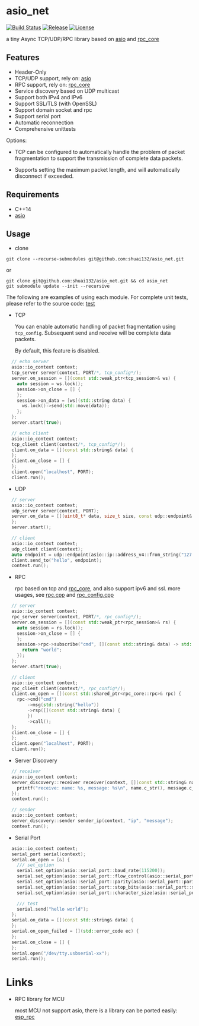 # asio_net

[![Build Status](https://github.com/shuai132/asio_net/workflows/build/badge.svg)](https://github.com/shuai132/asio_net/actions?workflow=build)
[![Release](https://img.shields.io/github/release/shuai132/asio_net.svg)](https://github.com/shuai132/asio_net/releases)
[![License](https://img.shields.io/badge/License-MIT-blue.svg)](LICENSE)

a tiny Async TCP/UDP/RPC library based on [asio](http://think-async.com/Asio/)
and [rpc_core](https://github.com/shuai132/rpc_core)

## Features

* Header-Only
* TCP/UDP support, rely on: [asio](http://think-async.com/Asio/)
* RPC support, rely on: [rpc_core](https://github.com/shuai132/rpc_core)
* Service discovery based on UDP multicast
* Support both IPv4 and IPv6
* Support SSL/TLS (with OpenSSL)
* Support domain socket and rpc
* Support serial port
* Automatic reconnection
* Comprehensive unittests

Options:

* TCP can be configured to automatically handle the problem of packet fragmentation to support the transmission of
  complete data packets.

* Supports setting the maximum packet length, and will automatically disconnect if exceeded.

## Requirements

* C++14
* [asio](http://think-async.com/Asio/)

## Usage

* clone

```shell
git clone --recurse-submodules git@github.com:shuai132/asio_net.git
```

or

```shell
git clone git@github.com:shuai132/asio_net.git && cd asio_net
git submodule update --init --recursive
```

The following are examples of using each module. For complete unit tests,
please refer to the source code: [test](test)

* TCP

  You can enable automatic handling of packet fragmentation using `tcp_config`.
  Subsequent send and receive will be complete data packets.

  By default, this feature is disabled.

```c++
  // echo server
  asio::io_context context;
  tcp_server server(context, PORT/*, tcp_config*/);
  server.on_session = [](const std::weak_ptr<tcp_session>& ws) {
    auto session = ws.lock();
    session->on_close = [] {
    };
    session->on_data = [ws](std::string data) {
      ws.lock()->send(std::move(data));
    };
  };
  server.start(true);
```

```c++
  // echo client
  asio::io_context context;
  tcp_client client(context/*, tcp_config*/);
  client.on_data = [](const std::string& data) {
  };
  client.on_close = [] {
  };
  client.open("localhost", PORT);
  client.run();
```

* UDP

```c++
  // server
  asio::io_context context;
  udp_server server(context, PORT);
  server.on_data = [](uint8_t* data, size_t size, const udp::endpoint& from) {
  };
  server.start();
```

```c++
  // client
  asio::io_context context;
  udp_client client(context);
  auto endpoint = udp::endpoint(asio::ip::address_v4::from_string("127.0.0.1"), PORT);
  client.send_to("hello", endpoint);
  context.run();
```

* RPC

  rpc based on tcp and [rpc_core](https://github.com/shuai132/rpc_core), and also support ipv6 and ssl.
  more usages, see [rpc.cpp](test/rpc.cpp) and [rpc_config.cpp](test/rpc_config.cpp)

```c++
  // server
  asio::io_context context;
  rpc_server server(context, PORT/*, rpc_config*/);
  server.on_session = [](const std::weak_ptr<rpc_session>& rs) {
    auto session = rs.lock();
    session->on_close = [] {
    };
    session->rpc->subscribe("cmd", [](const std::string& data) -> std::string {
      return "world";
    });
  };
  server.start(true);
```

```c++
  // client
  asio::io_context context;
  rpc_client client(context/*, rpc_config*/);
  client.on_open = [](const std::shared_ptr<rpc_core::rpc>& rpc) {
    rpc->cmd("cmd")
        ->msg(std::string("hello"))
        ->rsp([](const std::string& data) {
        })
        ->call();
  };
  client.on_close = [] {
  };
  client.open("localhost", PORT);
  client.run();
```

* Server Discovery

```c++
  // receiver
  asio::io_context context;
  server_discovery::receiver receiver(context, [](const std::string& name, const std::string& message) {
    printf("receive: name: %s, message: %s\n", name.c_str(), message.c_str());
  });
  context.run();
```

```c++
  // sender
  asio::io_context context;
  server_discovery::sender sender_ip(context, "ip", "message");
  context.run();
```

* Serial Port

```c++
  asio::io_context context;
  serial_port serial(context);
  serial.on_open = [&] {
    /// set_option
    serial.set_option(asio::serial_port::baud_rate(115200));
    serial.set_option(asio::serial_port::flow_control(asio::serial_port::flow_control::none));
    serial.set_option(asio::serial_port::parity(asio::serial_port::parity::none));
    serial.set_option(asio::serial_port::stop_bits(asio::serial_port::stop_bits::one));
    serial.set_option(asio::serial_port::character_size(asio::serial_port::character_size(8)));

    /// test
    serial.send("hello world");
  };
  serial.on_data = [](const std::string& data) {
  };
  serial.on_open_failed = [](std::error_code ec) {
  };
  serial.on_close = [] {
  };
  serial.open("/dev/tty.usbserial-xx");
  serial.run();
```

# Links

* RPC library for MCU

  most MCU not support asio, there is a library can be ported easily: [esp_rpc](https://github.com/shuai132/esp_rpc)
